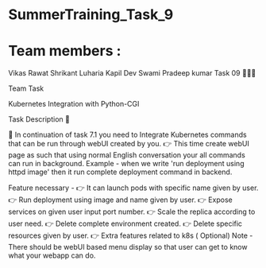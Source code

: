 # SummerTraining_Task_9
# Team members :
Vikas Rawat
Shrikant Luharia
Kapil Dev Swami
Pradeep kumar
Task 09 👨🏻‍💻

Team Task

Kubernetes Integration with Python-CGI

Task Description 📄

📌 In continuation of task 7.1 you need to Integrate Kubernetes commands that can be run through webUI created by you. 👉 This time create webUI page as such that using normal English conversation your all commands can run in background. Example - when we write 'run deployment using httpd image' then it run complete deployment command in backend.

Feature necessary - 👉 It can launch pods with specific name given by user. 👉 Run deployment using image and name given by user. 👉 Expose services on given user input port number. 👉 Scale the replica according to user need. 👉 Delete complete environment created. 👉 Delete specific resources given by user. 👉 Extra features related to k8s ( Optional) Note - There should be webUI based menu display so that user can get to know what your webapp can do.
